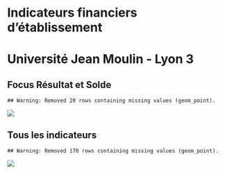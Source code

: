 Indicateurs financiers d’établissement
================

# Université Jean Moulin - Lyon 3

## Focus Résultat et Solde

    ## Warning: Removed 20 rows containing missing values (geom_point).

![](/home/julien/repo/cpesr/RFC/Finances/Etablissements/université_jean_moulin___lyon_3_files/figure-gfm/etab.focus-1.png)<!-- -->

## Tous les indicateurs

    ## Warning: Removed 170 rows containing missing values (geom_point).

![](/home/julien/repo/cpesr/RFC/Finances/Etablissements/université_jean_moulin___lyon_3_files/figure-gfm/etab-1.png)<!-- -->
